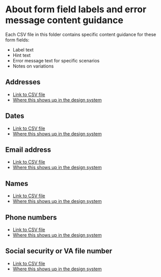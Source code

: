 # About form field labels and error message content guidance

Each CSV file in this folder contains specific content guidance for these form fields:
- Label text
- Hint text
- Error message text for specific scenarios
- Notes on variations

## Addresses
- [Link to CSV file](https://dvagov.sharepoint.com/:x:/r/sites/SitewideCAIA/Shared%20Documents/4.0%20Style%20guide/Form%20fields%20and%20error%20messages%20for%20VADS/Addresses_form.patterns_VADS.csv?d=w53d6e73fc6be48d69257e9c004ec17fa&csf=1&web=1&e=WfQxBa)
- [Where this shows up in the design system](https://design.va.gov/patterns/ask-users-for/addresses#content-considerations)

## Dates
- [Link to CSV file](https://dvagov.sharepoint.com/:x:/r/sites/SitewideCAIA/Shared%20Documents/4.0%20Style%20guide/Form%20fields%20and%20error%20messages%20for%20VADS/Dates_form.patterns_VADS.csv?d=w170a42be9ad64254a2b06863d1374334&csf=1&web=1&e=lF6wjV)
- [Where this shows up in the design system](https://design.va.gov/patterns/ask-users-for/dates#content-considerations)

## Email address
- [Link to CSV file](https://dvagov.sharepoint.com/:x:/r/sites/SitewideCAIA/Shared%20Documents/4.0%20Style%20guide/Form%20fields%20and%20error%20messages%20for%20VADS/Email_form.patterns_VADS.csv?d=w37829f3c3ed743e084069ffe0b47d9af&csf=1&web=1&e=7NDSRg)
- [Where this shows up in the design system](https://design.va.gov/patterns/ask-users-for/email-address#content-considerations)

## Names
- [Link to CSV file](https://dvagov.sharepoint.com/:x:/r/sites/SitewideCAIA/Shared%20Documents/4.0%20Style%20guide/Form%20fields%20and%20error%20messages%20for%20VADS/Names_form.patterns_VADS.csv?d=w9cbeb01c18344825a1b9ea23b8047d12&csf=1&web=1&e=jZ96K5)
- [Where this shows up in the design system](https://design.va.gov/patterns/ask-users-for/names#content-considerations)

## Phone numbers
- [Link to CSV file](https://dvagov.sharepoint.com/:x:/r/sites/SitewideCAIA/Shared%20Documents/4.0%20Style%20guide/Form%20fields%20and%20error%20messages%20for%20VADS/Phone.numbers_form.patterns_VADS.csv?d=w0c2c311d0e414491a2a7b6e3397ac6ab&csf=1&web=1&e=sq6O9u)
- [Where this shows up in the design system](https://design.va.gov/patterns/ask-users-for/phone-numbers#content-considerations)

## Social security or VA file number
- [Link to CSV file](https://dvagov.sharepoint.com/:x:/r/sites/SitewideCAIA/Shared%20Documents/4.0%20Style%20guide/Form%20fields%20and%20error%20messages%20for%20VADS/Social.security_form.patterns_VADS.csv?d=wcc596f79173541a1bf138bf025d8ba49&csf=1&web=1&e=kUTM1S)
- [Where this shows up in the design system](https://design.va.gov/patterns/ask-users-for/social-security-number#content-considerations)
